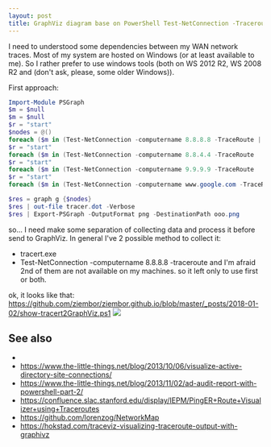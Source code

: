 ```yaml
---
layout: post
title: GraphViz diagram base on PowerShell Test-NetConnection -Traceroute 
---
```

I need to understood some dependencies between my WAN network traces. Most of my system are hosted on Windows (or at least available to me). So I rather prefer to use windows tools (both on WS 2012 R2, WS 2008 R2 and (don't ask, please, some older Windows)).  

First approach: 
```powershell
Import-Module PSGraph
$m = $null
$m = $null
$r = "start"
$nodes = @() 
foreach ($m in (Test-NetConnection -computername 8.8.8.8 -TraceRoute | select -ExpandProperty TraceRoute )) { write-warning "$r to $m" ; $nodes += edge $r $m;$r = $m}
$r = "start"
foreach ($m in (Test-NetConnection -computername 8.8.4.4 -TraceRoute  | select -ExpandProperty TraceRoute )) { write-warning "$r to $m" ; $nodes += edge $r $m;$r = $m}
$r = "start"
foreach ($m in (Test-NetConnection -computername 9.9.9.9 -TraceRoute  | select -ExpandProperty TraceRoute )) { write-warning "$r to $m" ; $nodes += edge $r $m;$r = $m}
$r = "start"
foreach ($m in (Test-NetConnection -computername www.google.com -TraceRoute | select -ExpandProperty TraceRoute )) { write-warning "$r to $m" ; $nodes += edge $r $m;$r = $m}

$res = graph g {$nodes} 
$res | out-file tracer.dot -Verbose
$res | Export-PSGraph -OutputFormat png -DestinationPath ooo.png
```
so... I need make some separation of collecting data and process it before send to GraphViz. In general I've 2 possible method to collect it: 
- tracert.exe 
- Test-NetConnection -computername 8.8.8.8 -traceroute 
and I'm afraid 2nd of them are not available on my machines. so it left only to use first or both. 

ok, it looks like that: https://github.com/ziembor/ziembor.github.io/blob/master/_posts/2018-01-02/show-tracert2GraphViz.ps1 
![](https://ziembor.github.io/_posts/2018-01-02/5921960349401088.png)

## See also 
* 
* https://www.the-little-things.net/blog/2013/10/06/visualize-active-directory-site-connections/
* https://www.the-little-things.net/blog/2013/11/02/ad-audit-report-with-powershell-part-2/ 
* https://confluence.slac.stanford.edu/display/IEPM/PingER+Route+Visualizer+using+Traceroutes 
* https://github.com/lorenzog/NetworkMap
* https://hokstad.com/traceviz-visualizing-traceroute-output-with-graphivz